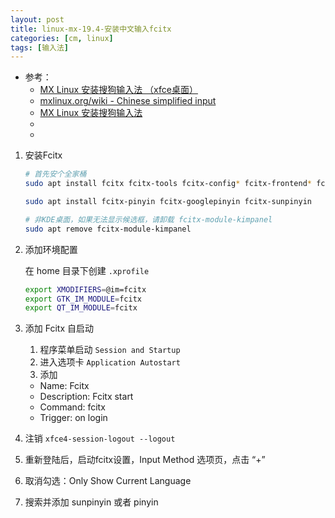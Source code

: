 ```yaml
---
layout: post
title: linux-mx-19.4-安装中文输入fcitx
categories: [cm, linux]
tags: [输入法]
---
```


* 参考： 
  * [MX Linux 安装搜狗输入法 （xfce桌面）](https://www.idzd.top/archives/1555/)
  * [mxlinux.org/wiki - Chinese simplified input](https://mxlinux.org/wiki/other/chinese-simplified-input/)
  * [MX Linux 安装搜狗输入法](https://www.jianshu.com/p/b90e0a22d3e0)
  * []()
  * []()


1. 安装Fcitx

    ~~~bash
    # 首先安个全家桶
    sudo apt install fcitx fcitx-tools fcitx-config* fcitx-frontend* fcitx-module* fcitx-ui-*

    sudo apt install fcitx-pinyin fcitx-googlepinyin fcitx-sunpinyin

    # 非KDE桌面，如果无法显示候选框，请卸载 fcitx-module-kimpanel
    sudo apt remove fcitx-module-kimpanel
    ~~~

1. 添加环境配置

    在 home 目录下创建 `.xprofile`

    ~~~bash
    export XMODIFIERS=@im=fcitx
    export GTK_IM_MODULE=fcitx
    export QT_IM_MODULE=fcitx
    ~~~

1. 添加 Fcitx 自启动

    1. 程序菜单启动 `Session and Startup`
    1. 进入选项卡 `Application Autostart`
    1. 添加
    * Name: Fcitx
    * Description: Fcitx start 
    * Command: fcitx
    * Trigger: on login

1. 注销 `xfce4-session-logout --logout`
1. 重新登陆后，启动fcitx设置，Input Method 选项页，点击 “+”
1. 取消勾选：Only Show Current Language
1. 搜索并添加 sunpinyin 或者 pinyin




